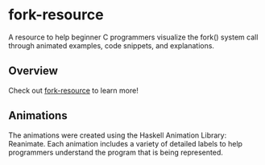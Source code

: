 # fork-resource
A resource to help beginner C programmers visualize the fork() system call through animated examples, code snippets, and explanations. 

## Overview
Check out [fork-resource](https://as0501.github.io/fork-resource/) to learn more!

## Animations
The animations were created using the Haskell Animation Library: Reanimate. Each animation includes a variety of detailed labels to help programmers understand the program that is being represented. 

